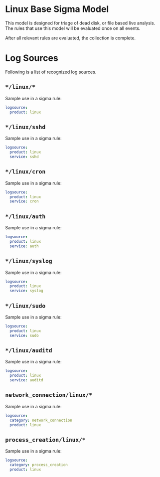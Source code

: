 # Linux Base Sigma Model

This model is designed for triage of dead disk, or file based live
analysis. The rules that use this model will be evaluated once on
all events.

After all relevant rules are evaluated, the collection is complete.

# Log Sources

Following is a list of recognized log sources.


## `*/linux/*`





Sample use in a sigma rule:
```yaml
logsource:
  product: linux
```


## `*/linux/sshd`





Sample use in a sigma rule:
```yaml
logsource:
  product: linux
  service: sshd
```


## `*/linux/cron`





Sample use in a sigma rule:
```yaml
logsource:
  product: linux
  service: cron
```


## `*/linux/auth`





Sample use in a sigma rule:
```yaml
logsource:
  product: linux
  service: auth
```


## `*/linux/syslog`





Sample use in a sigma rule:
```yaml
logsource:
  product: linux
  service: syslog
```


## `*/linux/sudo`





Sample use in a sigma rule:
```yaml
logsource:
  product: linux
  service: sudo
```


## `*/linux/auditd`





Sample use in a sigma rule:
```yaml
logsource:
  product: linux
  service: auditd
```


## `network_connection/linux/*`





Sample use in a sigma rule:
```yaml
logsource:
  category: network_connection
  product: linux
```


## `process_creation/linux/*`





Sample use in a sigma rule:
```yaml
logsource:
  category: process_creation
  product: linux
```


